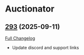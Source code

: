# Auctionator

## [293](https://github.com/TheMouseNest/Auctionator/tree/293) (2025-09-11)
[Full Changelog](https://github.com/TheMouseNest/Auctionator/compare/292...293) 

- Update discord and support links  
